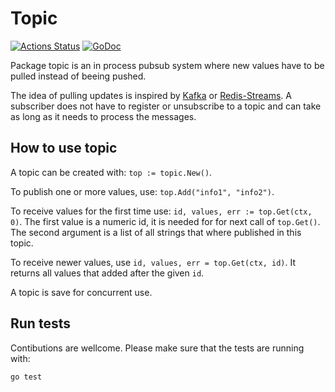 # Topic

[![Actions Status](https://github.com/ostcar/topic/workflows/Topic/badge.svg)](https://github.com/ostcar/topic/actions)
[![GoDoc](https://godoc.org/github.com/ostcar/topic?status.svg)](https://pkg.go.dev/github.com/ostcar/topic)

Package topic is an in process pubsub system where new values have to be pulled
instead of beeing pushed.

The idea of pulling updates is inspired by [Kafka](https://kafka.apache.org/) or
[Redis-Streams](https://redis.io/topics/streams-intro). A subscriber does not
have to register or unsubscribe to a topic and can take as long as it needs to
process the messages.


## How to use topic

A topic can be created with: `top := topic.New()`.

To publish one or more values, use: `top.Add("info1", "info2")`.

To receive values for the first time use: `id, values, err := top.Get(ctx, 0)`. The first
value is a numeric id, it is needed for for next call of `top.Get()`. The second argument
is a list of all strings that where published in this topic.

To receive newer values, use `id, values, err = top.Get(ctx, id)`. It returns all values that
added after the given `id`.

A topic is save for concurrent use.


## Run tests

Contibutions are wellcome. Please make sure that the tests are running with:

```go test```